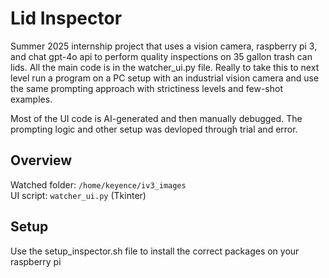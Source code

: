 # Lid Inspector
Summer 2025 internship project that uses a vision camera, raspberry pi 3, and chat gpt-4o api to perform quality inspections on 35 gallon trash can lids.
All the main code is in the watcher_ui.py file. Really to take this to next level run a program on a PC setup with an industrial vision camera and use the same prompting approach with strictiness levels and few-shot examples.

Most of the UI code is AI-generated and then manually debugged. The prompting logic and other setup was devloped through trial and error.

## Overview
Watched folder: `/home/keyence/iv3_images`  
UI script: `watcher_ui.py` (Tkinter)  

## Setup
Use the setup_inspector.sh file to install the correct packages on your raspberry pi
